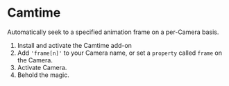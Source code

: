# Camtime

Automatically seek to a specified animation frame on a per-Camera basis.

 1. Install and activate the Camtime add-on
 2. Add `'frame[n]'` to your Camera name, or set a `property` called `frame` on the Camera.
 3. Activate Camera.
 4. Behold the magic.
